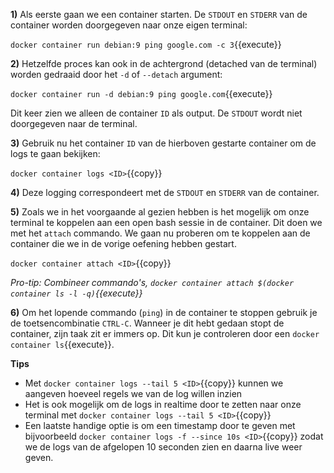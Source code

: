 **1)** Als eerste gaan we een container starten. De `STDOUT` en `STDERR` van de container worden doorgegeven naar onze eigen terminal:

`docker container run debian:9 ping google.com -c 3`{{execute}}

**2)** Hetzelfde proces kan ook in de achtergrond (detached van de terminal) worden gedraaid door het `-d` of `--detach` argument: 

`docker container run -d debian:9 ping google.com`{{execute}}

Dit keer zien we alleen de container `ID` als output. De `STDOUT` wordt niet doorgegeven naar de terminal.

**3)** Gebruik nu het container `ID` van de hierboven gestarte container om de logs te gaan bekijken:

`docker container logs <ID>`{{copy}}

**4)** Deze logging correspondeert met de `STDOUT` en `STDERR` van de container.

**5)** Zoals we in het voorgaande al gezien hebben is het mogelijk om onze terminal te koppelen aan een open bash sessie in de container. Dit doen we met het `attach` commando. We gaan nu proberen om te koppelen aan de container die we in de vorige oefening hebben gestart. 

`docker container attach <ID>`{{copy}}

*Pro-tip: Combineer commando's, `docker container attach $(docker container ls -l -q)`{{execute}}*

**6)** Om het lopende commando (`ping`) in de container te stoppen gebruik je de toetsencombinatie `CTRL-C`. Wanneer je dit hebt gedaan stopt de container, zijn taak zit er immers op. Dit kun je controleren door een `docker container ls`{{execute}}.

**Tips**

* Met `docker container logs --tail 5 <ID>`{{copy}}  kunnen we aangeven hoeveel regels we van de log willen inzien
* Het is ook mogelijk om de logs in realtime door te zetten naar onze terminal met `docker container logs --tail 5 <ID>`{{copy}}
* Een laatste handige optie is om een timestamp door te geven met bijvoorbeeld `docker container logs -f --since 10s <ID>`{{copy}} zodat we de logs van de afgelopen 10 seconden zien en daarna live weer geven.